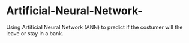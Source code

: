 # Artificial-Neural-Network-
Using Artificial Neural Network (ANN) to predict if the costumer will the leave or stay in a bank.

